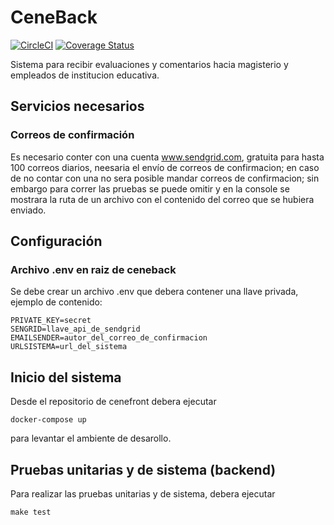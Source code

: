 # CeneBack
[![CircleCI](https://circleci.com/gh/xalakox/ceneback.svg?style=svg)](https://circleci.com/gh/xalakox/ceneback)
[![Coverage Status](https://coveralls.io/repos/github/xalakox/ceneback/badge.svg)](https://coveralls.io/github/xalakox/ceneback)

Sistema para recibir evaluaciones y comentarios hacia magisterio y empleados
de institucion educativa.

## Servicios necesarios

### Correos de confirmación

Es necesario conter con una cuenta www.sendgrid.com, gratuita para hasta
100 correos diarios, neesaria el envío de correos de confirmacion;
en caso de no contar con una no sera posible mandar correos de confirmacion; sin embargo
para correr las pruebas se puede omitir y en la console se mostrara la ruta de un archivo con el
contenido del correo que se hubiera enviado.


## Configuración

### Archivo .env en raiz de ceneback
Se debe crear un archivo .env que debera contener una llave privada, ejemplo de contenido:
```
PRIVATE_KEY=secret
SENGRID=llave_api_de_sendgrid
EMAILSENDER=autor_del_correo_de_confirmacion
URLSISTEMA=url_del_sistema
```

## Inicio del sistema

Desde el repositorio de cenefront debera ejecutar 
```
docker-compose up
```
para levantar el ambiente de desarollo.

## Pruebas unitarias y de sistema (backend)
Para realizar las pruebas unitarias y de sistema, debera ejecutar
```
make test
```
